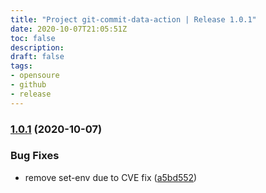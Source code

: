 ```yaml
---
title: "Project git-commit-data-action | Release 1.0.1"
date: 2020-10-07T21:05:51Z
toc: false
description: 
draft: false
tags:
- opensoure
- github
- release
---
```

### [1.0.1](http://github.com/rlespinasse/git-commit-data-action/compare/1.0.0...1.0.1) (2020-10-07)


### Bug Fixes

* remove set-env due to CVE fix ([a5bd552](http://github.com/rlespinasse/git-commit-data-action/commit/a5bd5526454653fb324225e7309d8e289c495d87))



